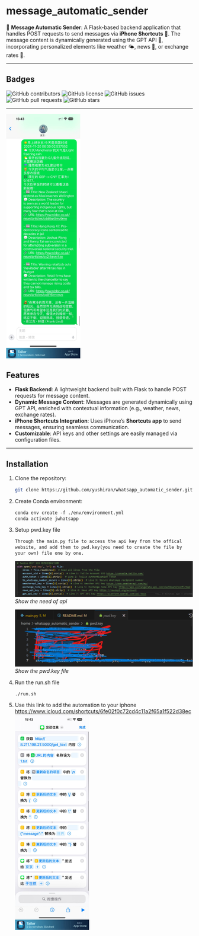 # message_automatic_sender

🤖 **Message Automatic Sender**: A Flask-based backend application that handles POST requests to send messages via **iPhone Shortcuts** 📱. The message content is dynamically generated using the GPT API 🤯, incorporating personalized elements like weather 🌤️, news 📰, or exchange rates 💱.

---

## Badges

![GitHub contributors](https://img.shields.io/github/contributors/yushiran/message_automatic_sender)
![GitHub license](https://img.shields.io/github/license/yushiran/message_automatic_sender)
![GitHub issues](https://img.shields.io/github/issues/yushiran/message_automatic_sender)
![GitHub pull requests](https://img.shields.io/github/issues-pr/yushiran/message_automatic_sender)
![GitHub stars](https://img.shields.io/github/stars/yushiran/message_automatic_sender?style=social)

---

<img src="img/result.jpg" alt="result" width="200"/>


## Features

- **Flask Backend**: A lightweight backend built with Flask to handle POST requests for message content.
- **Dynamic Message Content**: Messages are generated dynamically using GPT API, enriched with contextual information (e.g., weather, news, exchange rates).
- **iPhone Shortcuts Integration**: Uses iPhone’s **Shortcuts app** to send messages, ensuring seamless communication.
- **Customizable**: API keys and other settings are easily managed via configuration files.

---

## Installation

1. Clone the repository:
   ```bash
   git clone https://github.com/yushiran/whatsapp_automatic_sender.git
   ```
2. Create Conda environment:
    ```
    conda env create -f ./env/environment.yml
    conda activate jwhatsapp
    ```
3. Setup pwd.key file
    ```
    Through the main.py file to access the api key from the offical website, and add them to pwd.key(you need to create the file by your own) file one by one.
    ```
    ![Show the need of api](img/pwd_api_need.png)
    *Show the need of api*

    ![Show the pwd.key file](img/pwdkey.png)
    *Show the pwd.key file*
4. Run the run.sh file
    ```
    ./run.sh
    ```
5. Use this link to add the automation to your iphone
    https://www.icloud.com/shortcuts/6fe02f0c72cd4c11a2f65a1f522d38ec
    <img src="img/shortcut.jpg" alt="shortcut" width="200"/>